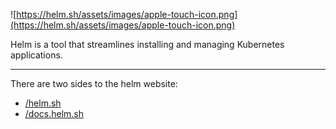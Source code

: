 ![https://helm.sh/assets/images/apple-touch-icon.png](https://helm.sh/assets/images/apple-touch-icon.png)

Helm is a tool that streamlines installing and managing Kubernetes applications.

---

There are two sides to the helm website:

* [/helm.sh](https://github.com/helm/helm-www/blob/master/helm.sh/)
* [/docs.helm.sh](https://github.com/helm/helm-www/blob/master/docs.helm.sh/)